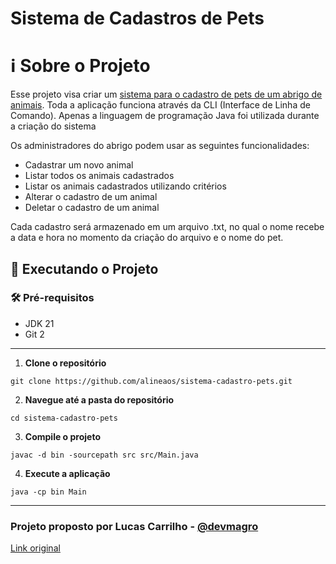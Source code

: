 # Sistema de Cadastros de Pets

# ℹ️ Sobre o Projeto
Esse projeto visa criar um <ins>sistema para o cadastro de pets de um abrigo de animais</ins>. Toda a aplicação funciona através da CLI (Interface de Linha de Comando). Apenas a linguagem de programação Java foi utilizada durante a criação do sistema

Os administradores do abrigo podem usar as seguintes funcionalidades:

- Cadastrar um novo animal
- Listar todos os animais cadastrados
- Listar os animais cadastrados utilizando critérios
- Alterar o cadastro de um animal
- Deletar o cadastro de um animal

Cada cadastro será armazenado em um arquivo .txt, no qual o nome recebe a data e hora no momento da criação do arquivo e o nome do pet.

## 🚀 Executando o Projeto
### 🛠️ Pré-requisitos
- JDK 21
- Git 2

---
1. **Clone o repositório**
```
git clone https://github.com/alineaos/sistema-cadastro-pets.git
```

2. **Navegue até a pasta do repositório**
```
cd sistema-cadastro-pets
```

3. **Compile o projeto**
```
javac -d bin -sourcepath src src/Main.java
```

4. **Execute a aplicação**
```
java -cp bin Main
```

---

### Projeto proposto por Lucas Carrilho - [@devmagro](https://www.linkedin.com/in/karilho/)

[Link original](https://github.com/karilho/desafioCadastro)